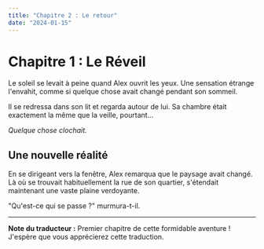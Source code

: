 ```yaml
---
title: "Chapitre 2 : Le retour"
date: "2024-01-15"
---
```


# Chapitre 1 : Le Réveil

Le soleil se levait à peine quand Alex ouvrit les yeux. Une sensation étrange l'envahit, comme si quelque chose avait changé pendant son sommeil.

Il se redressa dans son lit et regarda autour de lui. Sa chambre était exactement la même que la veille, pourtant...

*Quelque chose clochait.*

## Une nouvelle réalité

En se dirigeant vers la fenêtre, Alex remarqua que le paysage avait changé. Là où se trouvait habituellement la rue de son quartier, s'étendait maintenant une vaste plaine verdoyante.

"Qu'est-ce qui se passe ?" murmura-t-il.

---

**Note du traducteur :** Premier chapitre de cette formidable aventure ! J'espère que vous apprécierez cette traduction.